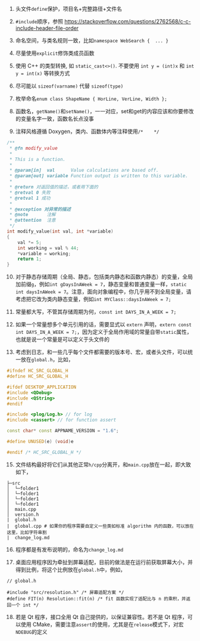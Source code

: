1. 头文件`define`保护，项目名+完整路径+文件名

2. `#include`顺序，参照 https://stackoverflow.com/questions/2762568/c-c-include-header-file-order

3. 命名空间，与类名规则一致，比如`namespace WebSearch {  ... }`

4. 尽量使用`explicit`修饰类成员函数

5. 使用 C++ 的类型转换, 如 `static_cast<>()`. 不要使用 `int y = (int)x` 和 `int y = int(x)` 等转换方式

6. 尽可能以 `sizeof(varname)` 代替 `sizeof(type)`

7. 枚举命名`enum class ShapeName { HorLine, VerLine, Width };`

8. 函数名，`getName()`和`setName()`，一一对应，set和get的内容应该和你要修改的变量名字一致，函数名长点没事

9. 注释风格遵循 Doxygen，类内、函数体内等注释使用`/*    */`

```c++
/**
 * @fn modify_value
 *
 * This is a function.
 *
 * @param[in]  val      Value calculations are based off.
 * @param[out] variable Function output is written to this variable.
 *
 * @return 对返回值的描述，或者用下面的
 * @retval 0 失败
 * @retval 1 成功
 *
 * @exception 对异常的描述
 * @note       注解
 * @attention  注意
 */
int modify_value(int val, int *variable)
{
    val *= 5;
    int working = val % 44;
    *variable = working;
    return 1;
}
```

10. 对于静态存储周期（全局、静态，包括类内静态和函数内静态）的变量，全局加前缀`g`，例如`int gDaysInAWeek = 7`，静态变量和普通变量一样，`static int daysInAWeek = 7`。注意，面向对象编程中，你几乎用不到全局变量，请考虑把它改为类内静态变量，例如`int MYClass::daysInAWeek = 7;`

11. 常量都大写，不管其存储周期为何，`const int DAYS_IN_A_WEEK = 7;`

12. 如果一个常量想多个单元引用的话，需要显式以 `extern` 声明，`extern const int DAYS_IN_A_WEEK = 7;`，因为定义于全局作用域的常量自带`static`属性，也就是说一个常量是可以定义于头文件的


14. 考虑到日志，和一些几乎每个文件都需要的版本号、宏，或者头文件，可以统一放在`global.h`，比如，

```c++
#ifndef HC_SRC_GLOBAL_H
#define HC_SRC_GLOBAL_H

#ifdef DESKTOP_APPLICATION
#include <QDebug>
#include <QString>
#endif

#include <plog/Log.h> // for log
#include <cassert> // for function assert

const char* const APPNAME_VERSION = "1.6";

#define UNUSED(e) (void)e

#endif /* HC_SRC_GLOBAL_H */
```

15. 文件结构最好将它们从其他正常`h/cpp`分离开，和`main.cpp`放在一起，即大致如下，

```
├─src
│  └─folder1
│  └─folder1
│  └─folder1
│  └─folder1
│  main.cpp
│  version.h
|  global.h
|  global.cpp # 如果你的程序需要自定义一些类如标准 algorithm 内的函数，可以放在这里，比如字符串割
|  change_log.md
```

16. 程序都是有发布说明的，命名为`change_log.md`

17. 桌面应用程序因为牵扯到屏幕适配，目前的做法是在运行前获取屏幕大小，并得到比例，将这个比例放在`global.h`中，例如，

```
// global.h

#include "src/resolution.h" /* 屏幕适配方案 */
#define FIT(n) Resolution::fit(n) /* fit 函数实现了适配比与 n 的乘积，并返回一个 int */
```

18. 若是 Qt 程序，接口全用 Qt 自己提供的，以保证兼容性。若不是 Qt 程序，可以使用 CMake，需要注意`assert`的使用，尤其是在`release`模式下，对宏`NDEBUG`的定义